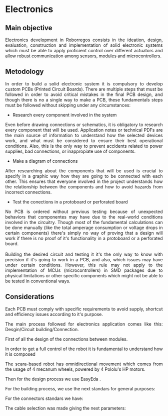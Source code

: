 # Electronics

## Main objective
<div align="justify">
Electronics development in Roborregos consists in the ideation, design, evaluation, construction and implementation of solid electronic systems which must be able to apply proficient control over different actuators and allow robust communication among sensors, modules and microcontrollers.
</div>  

## Metodology

<div align="justify">
In order to build a solid electronic system it is compulsory to develop custom PCBs (Printed Circuit Boards). There are multiple steps that must be followed in order to avoid critical mistakes in the final PCB design, and though there is no a single way to make a PCB, these fundamentals steps must be followed without skipping under any circumstances:
</div>
  
- Research every component involved in the system

<div align="justify">
Even before drawing connections or schematics, it is obligatory to research every component that will be used. Application notes or technical PDFs are the main source of information to understand how the selected devices work, and what must be considered to ensure their best operational conditions. Also, this is the only way to prevent accidents related to power supplies, bad connections, or inappropiate use of components.
</div>

- Make a diagram of connections

<div align="justify">
After researching about the components that will be used is crucial to specify in a graphic way how they are going to be connected with each other. This ensures that everyone involved in the project understands how the relationship between the components and how to avoid hazards from incorrect connections.
</div>

- Test the conections in a protoboard or perforated board

<div align="justify">
No PCB is ordered without previous testing because of unexpected behaviors that componentes may have due to the real-world conditions involved in the circuitry. Though most of the fundamental calculations can be done manually (like the total amperage consumption or voltage drops in certain components) there's simply no way of proving that a design will work if there is no proof of it's functionality in a protoboard or a perforated board. 

<br/>
<br/>
Building the desired circuit and testing it it's the only way to know with precision if it's going to work in a PCB, and also, which issues may have under certain conditions. However, this rule may not apply to the implementation of MCUs (microcontrollers) in SMD packages due to physical limitations or other specific components which might not be able to be tested in conventional ways.  
</div>

## Considerations

<div align="justify">
Each PCB must comply with specific requirements to avoid supply, shortcut and efficiency issues according to it's purpose. 
<div>



The main process followed for electronics application comes like this: Desgin/Circuit building/Connection.

First of all the design of the connections between modules.

In order to get a full control of the robot it is fundamental to understand how it is composed

The scara-based robot has omnidirectional movement which comes from the usage of 4 mecanum wheels, powered by 4 Pololu's HP motors. 





Then for the design process we use EasyEda .


For the building process, we use the next standars for general purposes:



For the connectors standars we have: 


The cable selection was made giving the next parameters:


